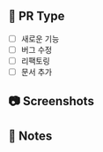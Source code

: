 ## 📌 PR Type
- [ ] 새로운 기능
- [ ] 버그 수정
- [ ] 리팩토링
- [ ] 문서 추가

## 📷 Screenshots
<!-- 변경사항을 시각적으로 보여줄 수 있는 스크린샷을 첨부해주세요 -->

## 📝 Notes
<!-- PR에 대한 추가적인 설명이나 참고사항을 작성해주세요 -->